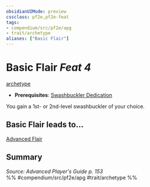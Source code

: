 ```yaml
---
obsidianUIMode: preview
cssclass: pf2e,pf2e-feat
tags:
- compendium/src/pf2e/apg
- trait/archetype
aliases: ["Basic Flair"]
---
```

# Basic Flair  *Feat 4*  
[archetype](../../rules/traits/archetype.md)  

- **Prerequisites**: [Swashbuckler Dedication](swashbuckler-dedication-apg.md)

You gain a 1st- or 2nd-level swashbuckler of your choice.

## Basic Flair leads to...

[Advanced Flair](advanced-flair-apg.md)

## Summary

*Source: Advanced Player's Guide p. 153*  
%% #compendium/src/pf2e/apg #trait/archetype %%